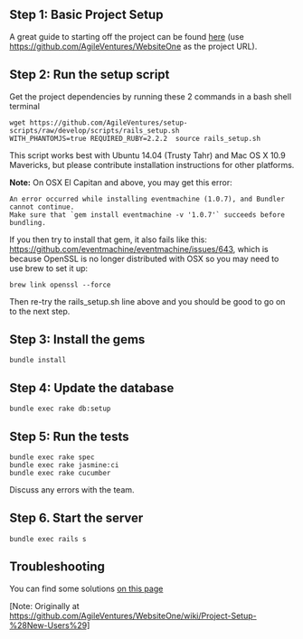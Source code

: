 ## Step 1: Basic Project Setup

A great guide to starting off the project can be found [here](http://www.agileventures.org/articles/project-setup-new-users) (use https://github.com/AgileVentures/WebsiteOne as the project URL).

## Step 2: Run the setup script

Get the project dependencies by running these 2 commands in a bash shell terminal

    wget https://github.com/AgileVentures/setup-scripts/raw/develop/scripts/rails_setup.sh
    WITH_PHANTOMJS=true REQUIRED_RUBY=2.2.2  source rails_setup.sh

This script works best with Ubuntu 14.04 (Trusty Tahr) and Mac OS X 10.9 Mavericks, but please contribute installation instructions for other platforms.

**Note:** On OSX El Capitan and above, you may get this error:

    An error occurred while installing eventmachine (1.0.7), and Bundler cannot continue.
    Make sure that `gem install eventmachine -v '1.0.7'` succeeds before bundling.

If you then try to install that gem, it also fails like this: https://github.com/eventmachine/eventmachine/issues/643, which is because OpenSSL is no longer distributed with OSX so you may need to use brew to set it up:

    brew link openssl --force

Then re-try the rails_setup.sh line above and you should be good to go on to the next step.

## Step 3: Install the gems

    bundle install

## Step 4: Update the database

    bundle exec rake db:setup

## Step 5: Run the tests

    bundle exec rake spec
    bundle exec rake jasmine:ci
    bundle exec rake cucumber

Discuss any errors with the team.

## Step 6. Start the server

    bundle exec rails s

## Troubleshooting

You can find some solutions [on this page](https://github.com/AgileVentures/WebsiteOne/wiki/Development-environment-set-up)


[Note: Originally at https://github.com/AgileVentures/WebsiteOne/wiki/Project-Setup-%28New-Users%29]